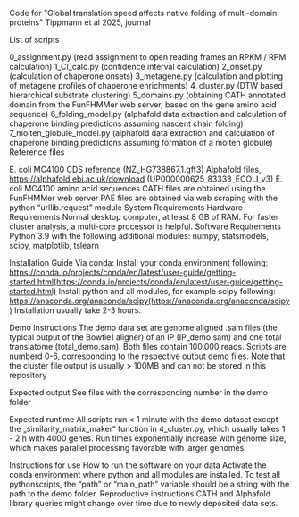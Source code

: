 Code for "Global translation speed affects native folding of multi-domain proteins" Tippmann et al 2025, journal

List of scripts

0_assignment.py (read assignment to open reading frames an RPKM / RPM calculation)
1_CI_calc.py (confidence interval calculation)
2_onset.py (calculation of chaperone onsets)
3_metagene.py (calculation and plotting of metagene profiles of chaperone enrichments)
4_cluster.py (DTW based hierarchical substrate clustering)
5_domains.py (obtaining CATH annotated domain from the FunFHMMer web server, based on the gene amino acid sequence)
6_folding_model.py (alphafold data extraction and calculation of chaperone binding predictions assuming nascent chain folding)
7_molten_globule_model.py (alphafold data extraction and calculation of chaperone binding predictions assuming formation of a molten globule)
Reference files

E. coli MC4100 CDS reference (NZ_HG738867.1.gff3)
Alphafold files, https://alphafold.ebi.ac.uk/download (UP000000625_83333_ECOLI_v3)
E. coli MC4100 amino acid sequences
CATH files are obtained using the FunFHMMer web server
PAE files are obtained via web scraping with the python “urllib.request” module
System Requirements Hardware Requirements Normal desktop computer, at least 8 GB of RAM. For faster cluster analysis, a multi-core processor is helpful.
Software Requirements Python 3.9 with the following additional modules: numpy, statsmodels, scipy, matplotlib, tslearn

Installation Guide Via conda: Install your conda environment following: https://conda.io/projects/conda/en/latest/user-guide/getting-started.html(https://conda.io/projects/conda/en/latest/user-guide/getting-started.html) Install python and all modules, for example scipy following: https://anaconda.org/anaconda/scipy(https://anaconda.org/anaconda/scipy) Installation usually take 2-3 hours.

Demo Instructions The demo data set are genome aligned .sam files (the typical output of the Bowtie1 aligner) of an IP (IP_demo.sam) and one total translatome (total_demo.sam). Both files contain 100.000 reads. Scripts are numberd 0-6, corresponding to the respective output demo files. Note that the cluster file output is usually > 100MB and can not be stored in this repository

Expected output See files with the corresponding number in the demo folder

Expected runtime All scripts run < 1 minute with the demo dataset except the „similarity_matrix_maker“ function in 4_cluster.py, which usually takes 1 - 2 h with 4000 genes. Run times exponentially increase with genome size, which makes parallel processing favorable with larger genomes.

Instructions for use How to run the software on your data Activate the conda environment where python and all modules are installed. To test all pythonscripts, the “path” or “main_path” variable should be a string with the path to the demo folder.
Reproductive instructions CATH and Alphafold library queries might change over time due to newly deposited data sets.
